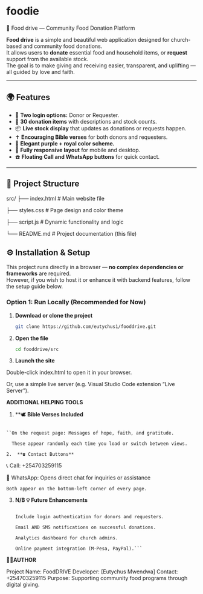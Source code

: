 # foodie

 🍎 Food drive — Community Food Donation Platform

**Food drive** is a simple and beautiful web application designed for church-based and community food donations.  
It allows users to **donate** essential food and household items, or **request** support from the available stock.  
The goal is to make giving and receiving easier, transparent, and uplifting — all guided by love and faith.

---

## 🌍 Features

- 🛒 **Two login options:** Donor or Requester.
- 🎁 **30 donation items** with descriptions and stock counts.
- 📦 **Live stock display** that updates as donations or requests happen.
- ✝️ **Encouraging Bible verses** for both donors and requesters.
- 💜 **Elegant purple + royal color scheme.**
- 📱 **Fully responsive layout** for mobile and desktop.
- ☎️ **Floating Call and WhatsApp buttons** for quick contact.

---

## 🧩 Project Structure
src/
  ├── index.html # Main website file

  ├── styles.css # Page design and color theme

  ├── script.js # Dynamic functionality and logic

└── README.md # Project documentation (this file)

## ⚙️ Installation & Setup

This project runs directly in a browser — **no complex dependencies or frameworks** are required.  
However, if you wish to host it or enhance it with backend features, follow the setup guide below.

### Option 1: Run Locally (Recommended for Now)

1. **Download or clone the project**
   ```bash
   git clone https://github.com/eutychus1/fooddrive.git
2. **Open the file**
   ```bash
   cd fooddrive/src
3. **Launch the site**

  Double-click index.html to open it in your browser.

  Or, use a simple live server (e.g. Visual Studio Code extension “Live Server”).

  **ADDITIONAL HELPING TOOLS**

1.  **🕊️ **Bible Verses Included**
   ```On the donation page: Inspirational verses about giving and kindness.

   ``On the request page: Messages of hope, faith, and gratitude.

     These appear randomly each time you load or switch between views.

2.  **☎️ Contact Buttons**     
   ``` 

  📞 Call: +254703259115

   💬 WhatsApp: Opens direct chat for inquiries or assistance

    Both appear on the bottom-left corner of every page.


3.  **N/B 💡 Future Enhancements**

      ```Add a backend (Node.js, Firebase, or Django) for real-time donation tracking.

     Include login authentication for donors and requesters.

     Email AND SMS notifications on successful donations.

    Analytics dashboard for church admins.

    Online payment integration (M-Pesa, PayPal).```

**🧑‍💻AUTHOR**

Project Name: FoodDRIVE
Developer: [Eutychus Mwendwa]
Contact: +254703259115
Purpose: Supporting community food programs through digital giving.